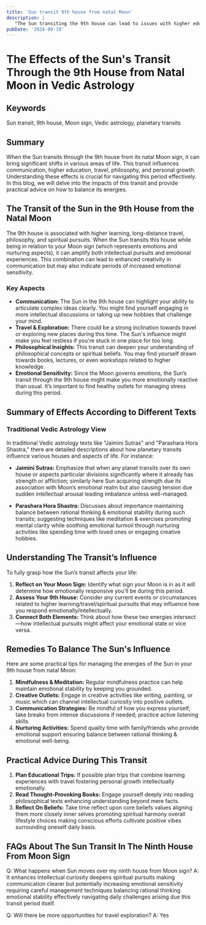 ```yaml
---
title: 'Sun transit 9th house from natal Moon'
description: |
   "The Sun transiting the 9th house can lead to issues with higher education
pubDate: '2024-09-19'
---
```


# The Effects of the Sun's Transit Through the 9th House from Natal Moon in Vedic Astrology

## Keywords
Sun transit, 9th house, Moon sign, Vedic astrology, planetary transits

## Summary
When the Sun transits through the 9th house from its natal Moon sign, it can bring significant shifts in various areas of life. This transit influences communication, higher education, travel, philosophy, and personal growth. Understanding these effects is crucial for navigating this period effectively. In this blog, we will delve into the impacts of this transit and provide practical advice on how to balance its energies.

## The Transit of the Sun in the 9th House from the Natal Moon

The 9th house is associated with higher learning, long-distance travel, philosophy, and spiritual pursuits. When the Sun transits this house while being in relation to your Moon sign (which represents emotions and nurturing aspects), it can amplify both intellectual pursuits and emotional experiences. This combination can lead to enhanced creativity in communication but may also indicate periods of increased emotional sensitivity.

### Key Aspects

- **Communication:** The Sun in the 9th house can highlight your ability to articulate complex ideas clearly. You might find yourself engaging in more intellectual discussions or taking up new hobbies that challenge your mind.
- **Travel & Exploration:** There could be a strong inclination towards travel or exploring new places during this time. The Sun's influence might make you feel restless if you're stuck in one place for too long.
- **Philosophical Insights:** This transit can deepen your understanding of philosophical concepts or spiritual beliefs. You may find yourself drawn towards books, lectures, or even workshops related to higher knowledge.
- **Emotional Sensitivity:** Since the Moon governs emotions, the Sun’s transit through the 9th house might make you more emotionally reactive than usual. It’s important to find healthy outlets for managing stress during this period.

## Summary of Effects According to Different Texts

### Traditional Vedic Astrology View

In traditional Vedic astrology texts like "Jaimini Sutras" and "Parashara Hora Shastra," there are detailed descriptions about how planetary transits influence various houses and aspects of life. For instance:

- **Jaimini Sutras:** Emphasize that when any planet transits over its own house or aspects particular divisions significantly where it already has strength or affliction; similarly here Sun acquiring strength due its association with Moon’s emotional realm but also causing tension due sudden intellectual arousal leading imbalance unless well-managed.

- **Parashara Hora Shastra:** Discusses about importance maintaining balance between rational thinking & emotional stability during such transits; suggesting techniques like meditation & exercises promoting mental clarity while soothing emotional turmoil through nurturing activities like spending time with loved ones or engaging creative hobbies.


## Understanding The Transit’s Influence

To fully grasp how the Sun’s transit affects your life:

1. **Reflect on Your Moon Sign:** Identify what sign your Moon is in as it will determine how emotionally responsive you'll be during this period.
2. **Assess Your 9th House:** Consider any current events or circumstances related to higher learning/travel/spiritual pursuits that may influence how you respond emotionally/intellectually.
3. **Connect Both Elements:** Think about how these two energies intersect—how intellectual pursuits might affect your emotional state or vice versa.


## Remedies To Balance The Sun's Influence

Here are some practical tips for managing the energies of the Sun in your 9th house from natal Moon:

1. **Mindfulness & Meditation:** Regular mindfulness practice can help maintain emotional stability by keeping you grounded.
2. **Creative Outlets:** Engage in creative activities like writing, painting, or music which can channel intellectual curiosity into positive outlets.
3. **Communication Strategies:** Be mindful of how you express yourself; take breaks from intense discussions if needed; practice active listening skills.
4. **Nurturing Activities:** Spend quality time with family/friends who provide emotional support ensuring balance between rational thinking & emotional well-being.


## Practical Advice During This Transit

1. **Plan Educational Trips:** If possible plan trips that combine learning experiences with travel fostering personal growth intellectually emotionally.
2. **Read Thought-Provoking Books:** Engage yourself deeply into reading philosophical texts enhancing understanding beyond mere facts.
3. **Reflect On Beliefs:** Take time reflect upon core beliefs values aligning them more closely inner selves promoting spiritual harmony overall lifestyle choices making conscious efforts cultivate positive vibes surrounding oneself daily basis.


## FAQs About The Sun Transit In The Ninth House From Moon Sign

Q: What happens when Sun moves over my ninth house from Moon sign?
A: It enhances intellectual curiosity deepens spiritual pursuits making communication clearer but potentially increasing emotional sensitivity requiring careful management techniques balancing rational thinking emotional stability effectively navigating daily challenges arising due this transit period itself.


Q: Will there be more opportunities for travel exploration?
A: Yes